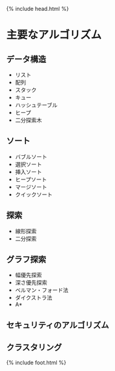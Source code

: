 {% include head.html %}

# 主要なアルゴリズム

## データ構造
- リスト
- 配列
- スタック
- キュー
- ハッシュテーブル
- ヒープ
- 二分探索木

## ソート
- バブルソート
- 選択ソート
- 挿入ソート
- ヒープソート
- マージソート
- クイックソート

## 探索
- 線形探索
- 二分探索

## グラフ探索
- 幅優先探索
- 深さ優先探索
- ベルマン・フォード法
- ダイクストラ法
- A\*

## セキュリティのアルゴリズム

## クラスタリング

{% include foot.html %}